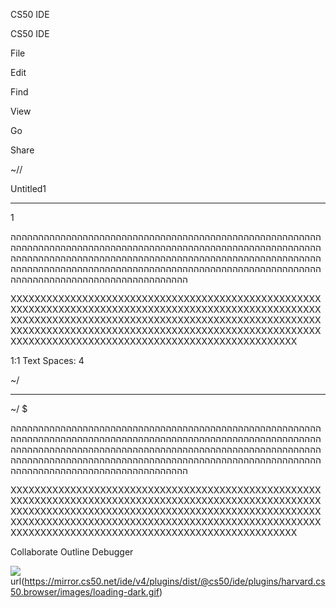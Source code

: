 CS50 IDE

CS50 IDE

File

Edit

Find

View

Go

Share

~//

Untitled1
 **  **

1

הההההההההההההההההההההההההההההההההההההההההההההההההההההההההההההההההההההההההההההההההההההההההההההההההההההההההההההההההההההההההההההההההההההההההההההההההההההההההההההההההההההההההההההההההההההההההההההההההההההההההההההההההההההההההההההההההההההההההההההההההההההההההההההההה

XXXXXXXXXXXXXXXXXXXXXXXXXXXXXXXXXXXXXXXXXXXXXXXXXXXXXXXXXXXXXXXXXXXXXXXXXXXXXXXXXXXXXXXXXXXXXXXXXXXXXXXXXXXXXXXXXXXXXXXXXXXXXXXXXXXXXXXXXXXXXXXXXXXXXXXXXXXXXXXXXXXXXXXXXXXXXXXXXXXXXXXXXXXXXXXXXXXXXXXXXXXXXXXXXXXXXXXXXXXXXXXXXXXXXXXXXXXXXXXXXXXXXXXXXXXXXXXX

1:1
Text
Spaces: 4

~/
 **  **

~/ $

הההההההההההההההההההההההההההההההההההההההההההההההההההההההההההההההההההההההההההההההההההההההההההההההההההההההההההההההההההההההההההההההההההההההההההההההההההההההההההההההההההההההההההההההההההההההההההההההההההההההההההההההההההההההההההההההההההההההההההההההההההההההההההההההה

XXXXXXXXXXXXXXXXXXXXXXXXXXXXXXXXXXXXXXXXXXXXXXXXXXXXXXXXXXXXXXXXXXXXXXXXXXXXXXXXXXXXXXXXXXXXXXXXXXXXXXXXXXXXXXXXXXXXXXXXXXXXXXXXXXXXXXXXXXXXXXXXXXXXXXXXXXXXXXXXXXXXXXXXXXXXXXXXXXXXXXXXXXXXXXXXXXXXXXXXXXXXXXXXXXXXXXXXXXXXXXXXXXXXXXXXXXXXXXXXXXXXXXXXXXXXXXXX

Collaborate
Outline
Debugger

![](https://mirror.cs50.net/ide/v4/plugins/dist/@cs50/ide/plugins/harvard.cs50.browser/images/loading.gif) url(https://mirror.cs50.net/ide/v4/plugins/dist/@cs50/ide/plugins/harvard.cs50.browser/images/loading-dark.gif)